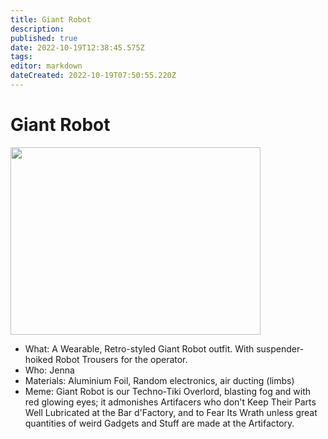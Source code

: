 ```yaml
---
title: Giant Robot
description: 
published: true
date: 2022-10-19T12:38:45.575Z
tags: 
editor: markdown
dateCreated: 2022-10-19T07:50:55.220Z
---
```


# Giant Robot

<img src="/projects/giantrobotblastsfog.jpg" class="align-right" width="400" height="300" />

-   What: A Wearable, Retro-styled Giant Robot outfit. With suspender-hoiked Robot Trousers for the operator.
-   Who: Jenna
-   Materials: Aluminium Foil, Random electronics, air ducting (limbs)
-   Meme: Giant Robot is our Techno-Tiki Overlord, blasting fog and with red glowing eyes; it admonishes Artifacers who don't Keep Their Parts Well Lubricated at the Bar d'Factory, and to Fear Its Wrath unless great quantities of weird Gadgets and Stuff are made at the Artifactory.
